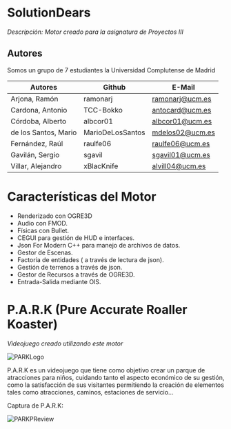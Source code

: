 # SolutionDears

_Descripción: Motor creado para la asignatura de Proyectos III_

## Autores

Somos un grupo de 7 estudiantes la Universidad Complutense de Madrid 

| Autores | Github | E-Mail |
| - | - | - |
| Arjona, Ramón | ramonarj | ramonarj@ucm.es |
| Cardona, Antonio | TCC-Bokko | antocard@ucm.es |
| Córdoba, Alberto | albcor01 | albcor01@ucm.es |
| de los Santos, Mario | MarioDeLosSantos | mdelos02@ucm.es |
| Fernández, Raúl | raulfe06 | raulfe06@ucm.es |
| Gavilán, Sergio | sgavil | sgavil01@ucm.es |
| Villar, Alejandro | xBlacKnife | alvill04@ucm.es |

# Características del Motor 

* Renderizado con OGRE3D
* Audio con FMOD.
* Físicas con Bullet.
* CEGUI para gestión de HUD e interfaces.
* Json For Modern C++ para manejo de archivos de datos.
* Gestor de Escenas.
* Factoría de entidades ( a través de lectura de json).
* Gestión de terrenos a través de json.
* Gestor de Recursos a través de OGRE3D.
* Entrada-Salida mediante OIS.

# P.A.R.K (Pure Accurate Roaller Koaster)

_Videojuego creado utilizando este motor_

![PARKLogo](https://i.ibb.co/CH8GXq6/PARK-logo.jpg)

P.A.R.K es un videojuego que tiene como objetivo crear un parque de atracciones para niños, cuidando tanto el aspecto económico de su gestión, como la satisfacción de sus visitantes permitiendo la creación de elementos tales como atracciones, caminos, estaciones de servicio...


Captura de P.A.R.K:

![PARKPReview](https://github.com/xBlacKnife/Proyecto-III/blob/master/PARK_img.jpg)








